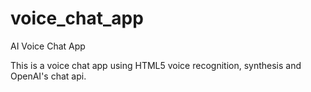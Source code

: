 # voice_chat_app
 AI Voice Chat App

This is a voice chat app using HTML5 voice recognition, synthesis and OpenAI's chat api.
